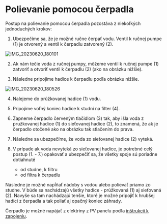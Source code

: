 # Polievanie pomocou čerpadla

Postup na polievanie pomocou čerpadla pozostáva z niekoľkých jednoduchých krokov:

1. Ubezpečíme sa, že je možné ručne čerpať vodu. Ventil k ručnej pumpe (1) je otvorený a ventil k čerpadlu zatvorený (2).

![IMG_20230620_180101](https://github.com/anton-pytel/kz-pv/assets/15068798/99b9b4e1-9b89-4dc5-9861-37c20c7574d6)

2. Ak nám tečie voda z ručnej pumpy, môžeme ventil k ručnej pumpe (1) zatvoriť a otvoriť ventil k čerpadlu (2) (ako na obrázku nižšie).

3. Následne pripojíme hadice k čerpadlu podľa obrázku nižšie.

![IMG_20230620_180526](https://github.com/anton-pytel/kz-pv/assets/15068798/70f667ba-66e4-4a91-80a4-591ca75f5206)

4. Nalejeme do prúžkovanej hadice (1) vodu.

5. Pripojíme voľný koniec hadice k studni na filter (4).

6. Zapneme čerpadlo červeným tlačidlom (3) tak, aby išla voda z pružkovanej hadice (1) do sieťovanej hadice (2), to znamená, že ak je čerpadlo otočené ako na obrázku tak stlačením do prava.

7. Následne sa ubezpečíme, že voda zo sieťovanej hadice (2) vyteká.

8. V prípade ak voda nevyteká zo sieťovanej hadice, je potrebné celý postup (1. - 7.) opakovať a ubezpečiť sa, že všetky spoje sú poriadne dotiahnuté
   - od studne, k filtru
   - od filtra k čerpadlu


Následne je možné napĺňať nádoby s vodou alebo polievať priamo zo studne. V búde sa nachádzajú všetky hadice - prúžkovaná (1) aj sieťovaná (2). 
Navyše sa tam nachádzajú tenšie, ktoré je možné pripojiť k hrubšej hadici z čerpadla a tak poliať aj opačný koniec záhrady. 

Čerpadlo je možné napájať z elektriny z PV panelu podľa [inštrukcii k zapojeniu](./light-socket.md).
